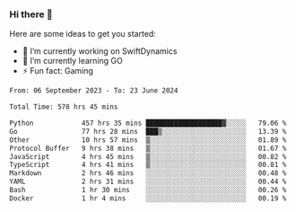 ### Hi there 👋

Here are some ideas to get you started:

- 🔭 I’m currently working on SwiftDynamics
- 🌱 I’m currently learning GO
-  ⚡ Fun fact: Gaming
  
  <!--
- 👯 I’m looking to collaborate on ...
- 🤔 I’m looking for help with ...
- 💬 Ask me about ...
- 📫 How to reach me: ...
- 😄 Pronouns: ...
-->

<!--START_SECTION:waka-->

```txt
From: 06 September 2023 - To: 23 June 2024

Total Time: 578 hrs 45 mins

Python            457 hrs 35 mins ███████████████████▓░░░░░   79.06 %
Go                77 hrs 28 mins  ███▒░░░░░░░░░░░░░░░░░░░░░   13.39 %
Other             10 hrs 57 mins  ▒░░░░░░░░░░░░░░░░░░░░░░░░   01.89 %
Protocol Buffer   9 hrs 38 mins   ▒░░░░░░░░░░░░░░░░░░░░░░░░   01.67 %
JavaScript        4 hrs 45 mins   ▒░░░░░░░░░░░░░░░░░░░░░░░░   00.82 %
TypeScript        4 hrs 41 mins   ▒░░░░░░░░░░░░░░░░░░░░░░░░   00.81 %
Markdown          2 hrs 46 mins   ░░░░░░░░░░░░░░░░░░░░░░░░░   00.48 %
YAML              2 hrs 31 mins   ░░░░░░░░░░░░░░░░░░░░░░░░░   00.44 %
Bash              1 hr 30 mins    ░░░░░░░░░░░░░░░░░░░░░░░░░   00.26 %
Docker            1 hr 4 mins     ░░░░░░░░░░░░░░░░░░░░░░░░░   00.19 %
```

<!--END_SECTION:waka-->
